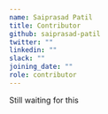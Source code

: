 ```yaml
---
name: Saiprasad Patil
title: Contributor
github: saiprasad-patil
twitter: ""
linkedin: ""
slack: ""
joining_date: ""
role: contributor
---
```


Still waiting for this
